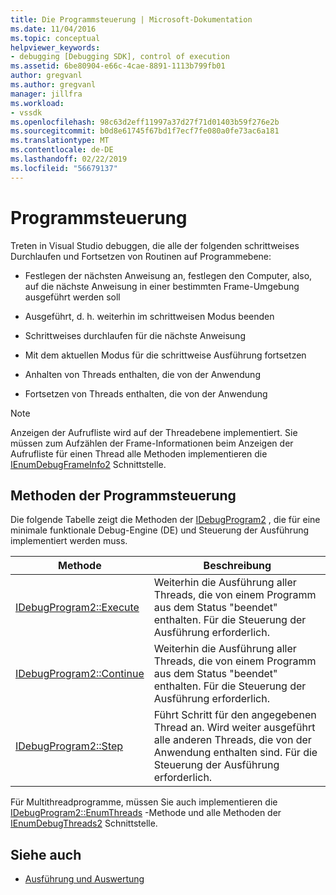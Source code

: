 ```yaml
---
title: Die Programmsteuerung | Microsoft-Dokumentation
ms.date: 11/04/2016
ms.topic: conceptual
helpviewer_keywords:
- debugging [Debugging SDK], control of execution
ms.assetid: 6be80904-e66c-4cae-8891-1113b799fb01
author: gregvanl
ms.author: gregvanl
manager: jillfra
ms.workload:
- vssdk
ms.openlocfilehash: 98c63d2eff11997a37d27f71d01403b59f276e2b
ms.sourcegitcommit: b0d8e61745f67bd1f7ecf7fe080a0fe73ac6a181
ms.translationtype: MT
ms.contentlocale: de-DE
ms.lasthandoff: 02/22/2019
ms.locfileid: "56679137"
---
```

# <a name="program-control"></a>Programmsteuerung
Treten in Visual Studio debuggen, die alle der folgenden schrittweises Durchlaufen und Fortsetzen von Routinen auf Programmebene:

-   Festlegen der nächsten Anweisung an, festlegen den Computer, also, auf die nächste Anweisung in einer bestimmten Frame-Umgebung ausgeführt werden soll

-   Ausgeführt, d. h. weiterhin im schrittweisen Modus beenden

-   Schrittweises durchlaufen für die nächste Anweisung

-   Mit dem aktuellen Modus für die schrittweise Ausführung fortsetzen

-   Anhalten von Threads enthalten, die von der Anwendung

-   Fortsetzen von Threads enthalten, die von der Anwendung

> [!NOTE]
>  Anzeigen der Aufrufliste wird auf der Threadebene implementiert. Sie müssen zum Aufzählen der Frame-Informationen beim Anzeigen der Aufrufliste für einen Thread alle Methoden implementieren die [IEnumDebugFrameInfo2](../../extensibility/debugger/reference/ienumdebugframeinfo2.md) Schnittstelle.

## <a name="methods-of-program-control"></a>Methoden der Programmsteuerung
 Die folgende Tabelle zeigt die Methoden der [IDebugProgram2](../../extensibility/debugger/reference/idebugprogram2.md) , die für eine minimale funktionale Debug-Engine (DE) und Steuerung der Ausführung implementiert werden muss.

|Methode|Beschreibung|
|------------|-----------------|
|[IDebugProgram2::Execute](../../extensibility/debugger/reference/idebugprogram2-execute.md)|Weiterhin die Ausführung aller Threads, die von einem Programm aus dem Status "beendet" enthalten. Für die Steuerung der Ausführung erforderlich.|
|[IDebugProgram2::Continue](../../extensibility/debugger/reference/idebugprogram2-continue.md)|Weiterhin die Ausführung aller Threads, die von einem Programm aus dem Status "beendet" enthalten. Für die Steuerung der Ausführung erforderlich.|
|[IDebugProgram2::Step](../../extensibility/debugger/reference/idebugprogram2-step.md)|Führt Schritt für den angegebenen Thread an. Wird weiter ausgeführt alle anderen Threads, die von der Anwendung enthalten sind. Für die Steuerung der Ausführung erforderlich.|

 Für Multithreadprogramme, müssen Sie auch implementieren die [IDebugProgram2::EnumThreads](../../extensibility/debugger/reference/idebugprogram2-enumthreads.md) -Methode und alle Methoden der [IEnumDebugThreads2](../../extensibility/debugger/reference/ienumdebugthreads2.md) Schnittstelle.

## <a name="see-also"></a>Siehe auch
- [Ausführung und Auswertung](../../extensibility/debugger/execution-control-and-state-evaluation.md)